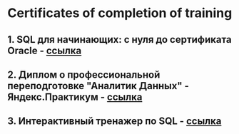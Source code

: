 # Certificates of completion of training
## 1. SQL для начинающих: с нуля до сертификата Oracle - [ссылка](https://github.com/AleksandrAntonov7/Certificates-Diplomas/blob/main/sql_certificate_2021.pdf)
## 2. Диплом о профессиональной переподготовке "Аналитик Данных" - Яндекс.Практикум - [ссылка](https://github.com/AleksandrAntonov7/Certificates-Diplomas/blob/main/%D0%90%D0%BD%D1%82%D0%BE%D0%BD%D0%BE%D0%B2%20%D0%90%D0%BB%D0%B5%D0%BA%D1%81%D0%B0%D0%BD%D0%B4%D1%80%20%D0%90%D0%BB%D0%B5%D0%BA%D1%81%D0%B0%D0%BD%D0%B4%D1%80%D0%BE%D0%B2%D0%B8%D1%87_20222%D0%A6%D0%9F%D0%94%D0%9000050_RU.pdf)
## 3. Интерактивный тренажер по SQL - [ссылка](https://github.com/AleksandrAntonov7/Certificates-Diplomas/blob/main/2023_stepik-certificate-%D0%98%D0%BD%D1%82%D0%B5%D1%80%D0%B0%D0%BA%D1%82%D0%B8%D0%B2%D0%BD%D1%8B%D0%B9%20%D1%82%D1%80%D0%B5%D0%BD%D0%B0%D0%B6%D0%B5%D1%80%20%D0%BF%D0%BE%20SQL.pdf)
